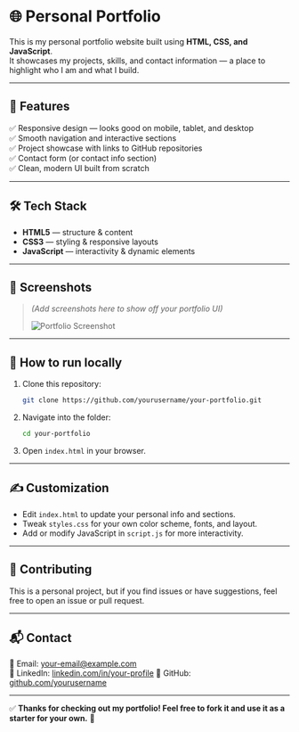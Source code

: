 # 🌐 Personal Portfolio

This is my personal portfolio website built using **HTML, CSS, and JavaScript**.  
It showcases my projects, skills, and contact information — a place to highlight who I am and what I build.

---

## 🚀 Features

✅ Responsive design — looks good on mobile, tablet, and desktop  
✅ Smooth navigation and interactive sections  
✅ Project showcase with links to GitHub repositories  
✅ Contact form (or contact info section)  
✅ Clean, modern UI built from scratch

---

## 🛠️ Tech Stack

- **HTML5** — structure & content  
- **CSS3** — styling & responsive layouts  
- **JavaScript** — interactivity & dynamic elements

---

## 📸 Screenshots

> *(Add screenshots here to show off your portfolio UI)*  
> 
> ![Portfolio Screenshot](https://your-screenshot-link.png)

---

## 📂 How to run locally

1. Clone this repository:
    ```bash
    git clone https://github.com/yourusername/your-portfolio.git
    ```

2. Navigate into the folder:
    ```bash
    cd your-portfolio
    ```

3. Open `index.html` in your browser.

---

## ✍️ Customization

- Edit `index.html` to update your personal info and sections.
- Tweak `styles.css` for your own color scheme, fonts, and layout.
- Add or modify JavaScript in `script.js` for more interactivity.

---

## 🤝 Contributing

This is a personal project, but if you find issues or have suggestions, feel free to open an issue or pull request.

---

## 📬 Contact

📧 Email: [your-email@example.com](mailto:chiragsharma7394.com)  
💼 LinkedIn: [linkedin.com/in/your-profile]([https://linkedin.com/in/your-profile](https://www.linkedin.com/in/chiragsharma1234567/))  
🐙 GitHub: [github.com/yourusername](https://github.com/Code0fChiragSharma)

---

✅ **Thanks for checking out my portfolio! Feel free to fork it and use it as a starter for your own.** 🚀
